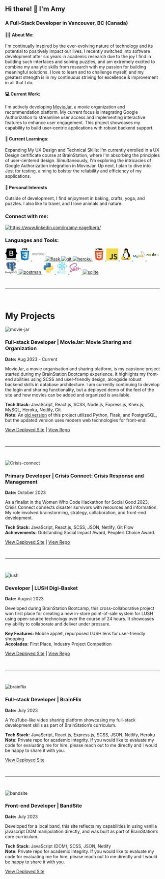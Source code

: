 
<h2>Hi there! 👋 I'm Amy</h2>
<h3>A Full-Stack Developer in Vancouver, BC (Canada)</h3>

#### 💁‍♀️ About Me: 
I'm continually inspired by the ever-evolving nature of technology and its potential to positively impact our lives. I recently switched into software development after six years in academic research due to the joy I find in building such interfaces and solving puzzles, and am extremely excited to combine my analytic skills from research with my passion for building meaningful solutions. I love to learn and to challenge myself, and my greatest strength is in my continuous striving for excellence & improvement in all that I do.

#### 💻 Current Work: 
I'm actively developing [MovieJar](https://github.com/anagelberg/MovieJar), a movie organization and recommendation platform. My current focus is integrating Google Authorization to streamline user access and implementing interactive features to enhance user engagement. This project showcases my capability to build user-centric applications with robust backend support.

#### 🌱 Current Learnings: 
Expanding My UX Design and Technical Skills: I'm currently enrolled in a UX Design certificate course at BrainStation, where I'm absorbing the principles of user-centered design. Simultaneously, I'm exploring the intricacies of Google Authorization integration in MovieJar. Up next, I plan to dive into Jest for testing, aiming to bolster the reliability and efficiency of my applications.

#### 🧁 Personal Interests
Outside of development, I find enjoyment in baking, crafts, yoga, and puzzles. I also like to travel, and I love animals and nature. 

<h3 align="left">Connect with me:</h3>
<p align="left">
<a href="https://www.linkedin.com/in/amy-nagelberg/" target="blank">
  <img align="center" src="https://raw.githubusercontent.com/rahuldkjain/github-profile-readme-generator/master/src/images/icons/Social/linked-in-alt.svg" alt="https://www.linkedin.com/in/amy-nagelberg/" height="30" width="40" />
</a>
<!-- <a href="https://www.linkedin.com/in/amy-nagelberg/" target="blank">
  <img src="https://github.com/anagelberg/anagelberg/assets/62032317/7ae57420-0e0e-4d47-a27d-bdd383a376b3" height="30" width="40"/>
</a> -->
</p>

<h3 align="left">Languages and Tools:</h3>
<p align="left"> <a href="https://getbootstrap.com" target="_blank" rel="noreferrer"> <img src="https://raw.githubusercontent.com/devicons/devicon/master/icons/bootstrap/bootstrap-plain-wordmark.svg" alt="bootstrap" width="40" height="40"/> </a> <a href="https://www.w3schools.com/css/" target="_blank" rel="noreferrer"> <img src="https://raw.githubusercontent.com/devicons/devicon/master/icons/css3/css3-original-wordmark.svg" alt="css3" width="40" height="40"/> </a> <a href="https://expressjs.com" target="_blank" rel="noreferrer"> <img src="https://raw.githubusercontent.com/devicons/devicon/master/icons/express/express-original-wordmark.svg" alt="express" width="40" height="40"/> </a> <a href="https://flask.palletsprojects.com/" target="_blank" rel="noreferrer"> <img src="https://www.vectorlogo.zone/logos/pocoo_flask/pocoo_flask-icon.svg" alt="flask" width="40" height="40"/> </a> <a href="https://git-scm.com/" target="_blank" rel="noreferrer"> <img src="https://www.vectorlogo.zone/logos/git-scm/git-scm-icon.svg" alt="git" width="40" height="40"/> </a> <a href="https://heroku.com" target="_blank" rel="noreferrer"> <img src="https://www.vectorlogo.zone/logos/heroku/heroku-icon.svg" alt="heroku" width="40" height="40"/> </a> <a href="https://www.w3.org/html/" target="_blank" rel="noreferrer"> <img src="https://raw.githubusercontent.com/devicons/devicon/master/icons/html5/html5-original-wordmark.svg" alt="html5" width="40" height="40"/> </a> <a href="https://developer.mozilla.org/en-US/docs/Web/JavaScript" target="_blank" rel="noreferrer"> <img src="https://raw.githubusercontent.com/devicons/devicon/master/icons/javascript/javascript-original.svg" alt="javascript" width="40" height="40"/> </a> <a href="https://www.linux.org/" target="_blank" rel="noreferrer"> <img src="https://raw.githubusercontent.com/devicons/devicon/master/icons/linux/linux-original.svg" alt="linux" width="40" height="40"/> </a> <a href="https://www.mysql.com/" target="_blank" rel="noreferrer"> <img src="https://raw.githubusercontent.com/devicons/devicon/master/icons/mysql/mysql-original-wordmark.svg" alt="mysql" width="40" height="40"/> </a> <a href="https://nodejs.org" target="_blank" rel="noreferrer"> <img src="https://raw.githubusercontent.com/devicons/devicon/master/icons/nodejs/nodejs-original-wordmark.svg" alt="nodejs" width="40" height="40"/> </a> <a href="https://www.postgresql.org" target="_blank" rel="noreferrer"> <img src="https://raw.githubusercontent.com/devicons/devicon/master/icons/postgresql/postgresql-original-wordmark.svg" alt="postgresql" width="40" height="40"/> </a> <a href="https://postman.com" target="_blank" rel="noreferrer"> <img src="https://www.vectorlogo.zone/logos/getpostman/getpostman-icon.svg" alt="postman" width="40" height="40"/> </a> <a href="https://www.python.org" target="_blank" rel="noreferrer"> <img src="https://raw.githubusercontent.com/devicons/devicon/master/icons/python/python-original.svg" alt="python" width="40" height="40"/> </a> <a href="https://reactjs.org/" target="_blank" rel="noreferrer"> <img src="https://raw.githubusercontent.com/devicons/devicon/master/icons/react/react-original-wordmark.svg" alt="react" width="40" height="40"/> </a> <a href="https://sass-lang.com" target="_blank" rel="noreferrer"> <img src="https://raw.githubusercontent.com/devicons/devicon/master/icons/sass/sass-original.svg" alt="sass" width="40" height="40"/> </a> <a href="https://www.sqlite.org/" target="_blank" rel="noreferrer"> <img src="https://www.vectorlogo.zone/logos/sqlite/sqlite-icon.svg" alt="sqlite" width="40" height="40"/> </a> </p>

<br><hr><br>

<h1>My Projects</h1>


![movie-jar](https://github.com/anagelberg/anagelberg/assets/62032317/d899245d-24c3-4509-b982-c1ea378c14aa)

<h3>Full-stack Developer | MovieJar: Movie Sharing and Organization</h3>

<p><b>Date:</b> Aug 2023 - Current</p>
<p>MovieJar, a movie organisation and sharing platform, is my capstone project started during my BrainStation Bootcamp experience. It highlights my front-end abilities using SCSS and user-friendly design, alongside robust backend skills in database architecture. I am currently continuing to develop the login and sharing functionality, but a deployed demo of the feel of the site and how movies can be added and organized is available.  </p>
<p><b>Tech Stack:</b> JavaScript, React.js, SCSS, Node.js, Express.js, Knex.js, MySQL, Heroku, Netlify, Git<br>
<b>Note:</b> An <a href="https://github.com/anagelberg/movie-picker">old version</a> of this project utilized Python, Flask, and PostgreSQL, but the updated version uses modern web technologies for front-end.</p>

 [View Deployed Site](https://moviejar.ca) | [View Repo](https://github.com/anagelberg/MovieJar)

<br><hr><br>


![Crisis-connect](https://github.com/anagelberg/anagelberg/assets/62032317/5225fee1-5635-4bce-a304-fa93221f4d83)


<h3>Primary Developer | Crisis Connect: Crisis Response and Management</h3>

<p><b>Date:</b> October 2023</p>
<p>As a finalist in the Women Who Code Hackathon for Social Good 2023, Crisis Connect connects disaster survivors with resources and information. My role involved brainstorming, strategy, collaboration, and front-end development. </p>
<p><b>Tech Stack:</b> JavaScript, React.js, SCSS, JSON, Netlify, Git Flow<br>
<b>Achievements:</b> Outstanding Social Impact Award, People’s Choice Award.</p>

[View Deployed Site](https://crisis-connect.amy-nagelberg.dev) | [View Repo](https://github.com/anagelberg/crisis-response)

<br><hr><br>

![lush](https://github.com/anagelberg/anagelberg/assets/62032317/a38208e4-f375-40a5-9e87-01748c10169c)

<h3>Developer | LUSH Digi-Basket</h3>

<p><b>Date:</b> August 2023 </p>
<p>Developed during BrainStation Bootcamp, this cross-collaborative project won first place for creating a new in-store point-of-sale system for LUSH using open-source technology over the course of 24 hours. It showcases my ability to collaborate and deliver under pressure. </p>
<p><b>Key Features:</b> Mobile applet, repurposed LUSH lens for user-friendly shopping<br>
<b>Accolades:</b> First Place, Industry Project Competition</p>

[View Deployed Site](https://lush.amy-nagelberg.dev/) | [View Repo](https://github.com/anagelberg/lush-industry-project)

<br><hr><br>

<!-- ![instock](https://github.com/anagelberg/anagelberg/assets/62032317/9593fa98-07c6-4591-af1b-e60384e5aafb)

<h3>Full-stack Developer | InStock</h3>

<p><b>Date:</b> August 2023 </p>
<p>InStock is a collaborative inventory management system built during BrainStation Bootcamp over the course of one week. I played a dual role as a developer and mentor, guiding team members through project decisions and strategy.</p>
<p><b>Tech Stack:</b> Git Flow, JavaScript, React.js, Express.js, SCSS, MySQL, Knex.js, Netlify, Heroku<br>
<b>Note:</b> Private repo for academic integrity. If you would like to evaluate my code for evaluating me for hire,  please reach out to me directly and I would be happy to share it with you. </p>

[View Deployed Site](https://instock.amy-nagelberg.dev/) 

<br><hr><br> -->

![brainflix](https://github.com/anagelberg/anagelberg/assets/62032317/be3a571b-94b7-430c-ba71-4a5d132c3d26)

<h3>Full-stack Developer | BrainFlix</h3>

<p><b>Date:</b> July 2023</p>
<p>A YouTube-like video sharing platform showcasing my full-stack development skills as part of BrainStation’s curriculum. </p>
<p><b>Tech Stack:</b> JavaScript, React.js, Express.js, SCSS, JSON, Netlify, Heroku<br>
<b>Note:</b> Private repo for academic integrity. If you would like to evaluate my code for evaluating me for hire,  please reach out to me directly and I would be happy to share it with you. </p>

[View Deployed Site](https://brainflix.amy-nagelberg.dev/) 

<br><hr><br>

![bandsite](https://github.com/anagelberg/anagelberg/assets/62032317/7f95303e-a1cf-4b39-a9d0-0f59b8832d6c)

<h3>Front-end Developer | BandSite</h3>

<p><b>Date:</b> July 2023</p>
<p>Developed for a local band, this site reflects my capabilities in using vanilla javascript DOM manipulation directly, and was built as part of BrainStation’s core curriculum.  </p>
<p><b>Tech Stack:</b> JavaScript (DOM), SCSS, JSON, Netlify <br>
<b>Note:</b> Private repo for academic integrity. If you would like to evaluate my code for evaluating me for hire,  please reach out to me directly and I would be happy to share it with you. </p>

[View Deployed Site](https://bandsite.amy-nagelberg.dev/) 

<!-- <br><hr><br>

![nutrition-tracker](https://github.com/anagelberg/anagelberg/assets/62032317/48bd801b-b324-4e44-90e7-9915569f8020)

<h3>Front-end Developer | Nutrition Tracker</h3>

<p><b>Date:</b> July 2023</p>
<p>Developed in a 6-hour hackathon, this app calculates meal nutrition using an external API, showcasing my skills in teamwork, research, and front-end development.  </p>

[View Deployed Site](https://nutrition-tracker.amy-nagelberg.dev/) | [View Repo](https://github.com/anagelberg/hackathon-nutrition-client)

<br><hr><br>

![planet-image-finder](https://github.com/anagelberg/anagelberg/assets/62032317/186343d4-31f0-4362-886b-a1b53c63d0ca)

<h3>Front-end Developer | Planet Image Finder</h3>

<p><b>Date:</b> July 2023</p>

<p>Another quick hackathon project where users find planet images, the application took just 5 hours to make. I implemented the gallery photo view using vanilla javascript DOM manipulation in just an hour, demonstrating my creativity and problem-solving skills. </p>

[View Deployed Site](https://planet-image-finder.amy-nagelberg.dev/) | [View Repo](https://github.com/anagelberg/hackathon-nasa) --> 

